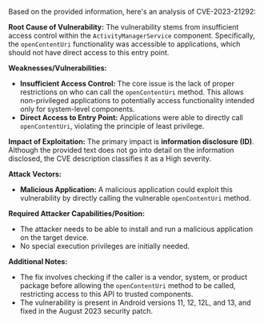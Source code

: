 Based on the provided information, here's an analysis of CVE-2023-21292:

**Root Cause of Vulnerability:**
The vulnerability stems from insufficient access control within the `ActivityManagerService` component. Specifically, the `openContentUri` functionality was accessible to applications, which should not have direct access to this entry point.

**Weaknesses/Vulnerabilities:**
- **Insufficient Access Control:** The core issue is the lack of proper restrictions on who can call the `openContentUri` method. This allows non-privileged applications to potentially access functionality intended only for system-level components.
- **Direct Access to Entry Point:** Applications were able to directly call `openContentUri`, violating the principle of least privilege.

**Impact of Exploitation:**
The primary impact is **information disclosure (ID)**. Although the provided text does not go into detail on the information disclosed, the CVE description classifies it as a High severity.

**Attack Vectors:**
- **Malicious Application:** A malicious application could exploit this vulnerability by directly calling the vulnerable `openContentUri` method.

**Required Attacker Capabilities/Position:**
- The attacker needs to be able to install and run a malicious application on the target device.
- No special execution privileges are initially needed.

**Additional Notes:**
- The fix involves checking if the caller is a vendor, system, or product package before allowing the `openContentUri` method to be called, restricting access to this API to trusted components.
- The vulnerability is present in Android versions 11, 12, 12L, and 13, and fixed in the August 2023 security patch.